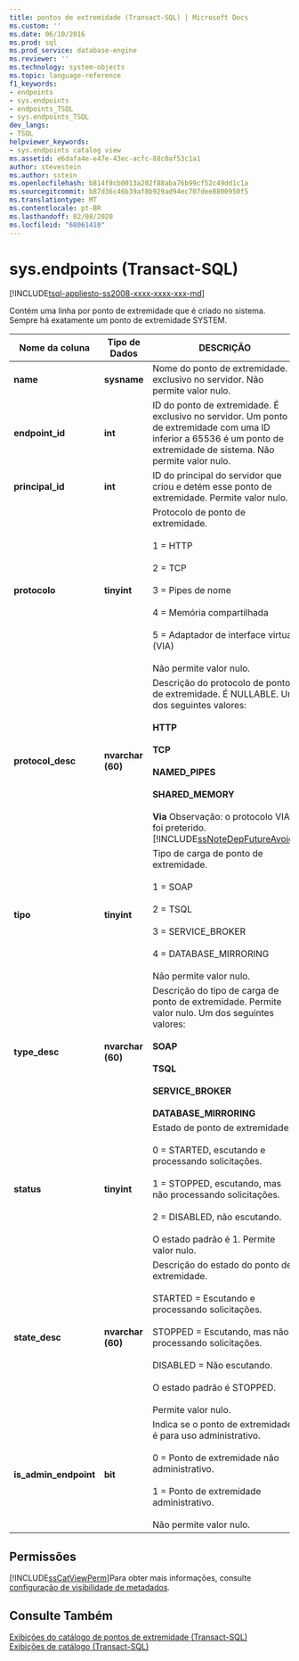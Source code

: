 ```yaml
---
title: pontos de extremidade (Transact-SQL) | Microsoft Docs
ms.custom: ''
ms.date: 06/10/2016
ms.prod: sql
ms.prod_service: database-engine
ms.reviewer: ''
ms.technology: system-objects
ms.topic: language-reference
f1_keywords:
- endpoints
- sys.endpoints
- endpoints_TSQL
- sys.endpoints_TSQL
dev_langs:
- TSQL
helpviewer_keywords:
- sys.endpoints catalog view
ms.assetid: e6dafa4e-e47e-43ec-acfc-88c0af53c1a1
author: stevestein
ms.author: sstein
ms.openlocfilehash: b814f8cb0013a202f88aba76b99cf52c49dd1c1a
ms.sourcegitcommit: b87d36c46b39af8b929ad94ec707dee8800950f5
ms.translationtype: MT
ms.contentlocale: pt-BR
ms.lasthandoff: 02/08/2020
ms.locfileid: "68061410"
---
```

# <a name="sysendpoints-transact-sql"></a>sys.endpoints (Transact-SQL)
[!INCLUDE[tsql-appliesto-ss2008-xxxx-xxxx-xxx-md](../../includes/tsql-appliesto-ss2008-xxxx-xxxx-xxx-md.md)]

  Contém uma linha por ponto de extremidade que é criado no sistema. Sempre há exatamente um ponto de extremidade SYSTEM.  
  
|Nome da coluna|Tipo de Dados|DESCRIÇÃO|  
|-----------------|---------------|-----------------|  
|**name**|**sysname**|Nome do ponto de extremidade. É exclusivo no servidor. Não permite valor nulo.|  
|**endpoint_id**|**int**|ID do ponto de extremidade. É exclusivo no servidor. Um ponto de extremidade com uma ID inferior a 65536 é um ponto de extremidade de sistema. Não permite valor nulo.|  
|**principal_id**|**int**|ID do principal do servidor que criou e detém esse ponto de extremidade. Permite valor nulo.|  
|**protocolo**|**tinyint**|Protocolo de ponto de extremidade.<br /><br /> 1 = HTTP<br /><br /> 2 = TCP<br /><br /> 3 = Pipes de nome<br /><br /> 4 = Memória compartilhada<br /><br /> 5 = Adaptador de interface virtual (VIA)<br /><br /> Não permite valor nulo.|  
|**protocol_desc**|**nvarchar (60)**|Descrição do protocolo de ponto de extremidade. É NULLABLE. Um dos seguintes valores:<br /><br /> **HTTP**<br /><br /> **TCP**<br /><br /> **NAMED_PIPES**<br /><br /> **SHARED_MEMORY**<br /><br /> **Via** Observação: o protocolo VIA foi preterido. [!INCLUDE[ssNoteDepFutureAvoid](../../includes/ssnotedepfutureavoid-md.md)]|  
|**tipo**|**tinyint**|Tipo de carga de ponto de extremidade.<br /><br /> 1 = SOAP<br /><br /> 2 = TSQL<br /><br /> 3 = SERVICE_BROKER<br /><br /> 4 = DATABASE_MIRRORING<br /><br /> Não permite valor nulo.|  
|**type_desc**|**nvarchar (60)**|Descrição do tipo de carga de ponto de extremidade. Permite valor nulo. Um dos seguintes valores:<br /><br /> **SOAP**<br /><br /> **TSQL**<br /><br /> **SERVICE_BROKER**<br /><br /> **DATABASE_MIRRORING**|  
|**status**|**tinyint**|Estado de ponto de extremidade.<br /><br /> 0 = STARTED, escutando e processando solicitações.<br /><br /> 1 = STOPPED, escutando, mas não processando solicitações.<br /><br /> 2 = DISABLED, não escutando.<br /><br /> O estado padrão é 1. Permite valor nulo.|  
|**state_desc**|**nvarchar (60)**|Descrição do estado do ponto de extremidade.<br /><br /> STARTED = Escutando e processando solicitações.<br /><br /> STOPPED = Escutando, mas não processando solicitações.<br /><br /> DISABLED = Não escutando.<br /><br /> O estado padrão é STOPPED.<br /><br /> Permite valor nulo.|  
|**is_admin_endpoint**|**bit**|Indica se o ponto de extremidade é para uso administrativo.<br /><br /> 0 = Ponto de extremidade não administrativo.<br /><br /> 1 = Ponto de extremidade administrativo.<br /><br /> Não permite valor nulo.|  
  
## <a name="permissions"></a>Permissões  
 [!INCLUDE[ssCatViewPerm](../../includes/sscatviewperm-md.md)]Para obter mais informações, consulte [configuração de visibilidade de metadados](../../relational-databases/security/metadata-visibility-configuration.md).  
  
## <a name="see-also"></a>Consulte Também  
 [Exibições do catálogo de pontos de extremidade &#40;Transact-SQL&#41;](../../relational-databases/system-catalog-views/endpoints-catalog-views-transact-sql.md)   
 [Exibições de catálogo &#40;Transact-SQL&#41;](../../relational-databases/system-catalog-views/catalog-views-transact-sql.md)  
  
  
